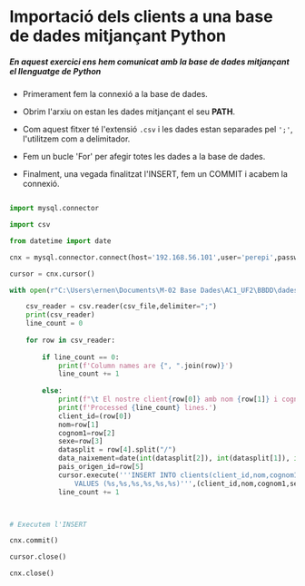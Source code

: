 # **Importació dels clients a una base de dades mitjançant Python**

##### En aquest exercici ens hem comunicat amb la base de dades mitjançant el llenguatge de Python
- Primerament fem la connexió a la base de dades.

- Obrim l'arxiu on estan les dades mitjançant el seu **PATH**.

- Com aquest fitxer té l'extensió `.csv` i les dades estan separades pel `';'`, l'utilitzem com a delimitador.

- Fem un bucle 'For' per afegir totes les dades a la base de dades.

- Finalment, una vegada finalitzat l'INSERT, fem un COMMIT i acabem la connexió.

```py

import mysql.connector

import csv

from datetime import date

cnx = mysql.connector.connect(host='192.168.56.101',user='perepi',password='pastanaga', database='db_hotels')

cursor = cnx.cursor()

with open(r"C:\Users\ernen\Documents\M-02 Base Dades\AC1_UF2\BBDD\dades_clients-puntcoma.csv") as csv_file:

    csv_reader = csv.reader(csv_file,delimiter=";")
    print(csv_reader)
    line_count = 0
    
    for row in csv_reader:
    
        if line_count == 0:
            print(f'Column names are {", ".join(row)}')
            line_count += 1
            
        else:
            print(f"\t El nostre client{row[0]} amb nom {row[1]} i cognom {row[2]}, amb sexe {row[3]} amb data naixament {row[4]} i el seu/a pais d'origen és {row[5]} .")
            print(f'Processed {line_count} lines.')
            client_id=(row[0])
            nom=row[1]
            cognom1=row[2]
            sexe=row[3]
            datasplit = row[4].split("/")
            data_naixement=date(int(datasplit[2]), int(datasplit[1]), int(datasplit[0]))
            pais_origen_id=row[5]
            cursor.execute('''INSERT INTO clients(client_id,nom,cognom1,sexe,data_naixement,pais_origen_id)
                VALUES (%s,%s,%s,%s,%s,%s)''',(client_id,nom,cognom1,sexe,data_naixement,pais_origen_id))
            line_count += 1



# Executem l'INSERT

cnx.commit()

cursor.close()

cnx.close()

```

